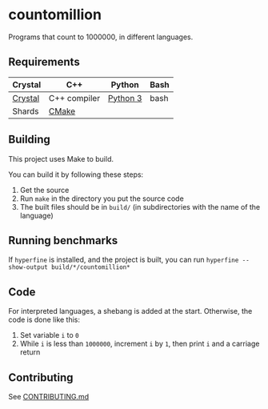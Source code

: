 # countomillion

Programs that count to 1000000, in different languages.

## Requirements

| Crystal | C++ | Python | Bash |
|---------|-----|--------|------|
[Crystal](https://crystal-lang.org) | C++ compiler | [Python 3](https://python.org) | bash
Shards | [CMake](https://cmake.org)

## Building

This project uses Make to build.

You can build it by following these steps:
1. Get the source
2. Run `make` in the directory you put the source code
3. The built files should be in `build/` (in subdirectories with the name of the language)

## Running benchmarks

If `hyperfine` is installed, and the project is built, you can run `hyperfine --show-output build/*/countomillion*`

## Code

For interpreted languages, a shebang is added at the start.
Otherwise, the code is done like this:
1. Set variable `i` to `0`
2. While `i` is less than `1000000`, increment `i` by `1`, then print `i` and a carriage return

## Contributing

See [CONTRIBUTING.md](CONTRIBUTING.md)
